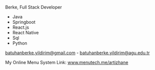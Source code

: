 Berke,
Full Stack Developer
- Java
- Springboot 
- React.js 
- React Native 
- Sql
- Python

batuhanberke.yildirim@gmail.com -
batuhanberke.yildirim@agu.edu.tr

My Online Menu System Link: www.menutech.me/artizhane

<!---
BBerkeYildirim/BBerkeYildirim is a ✨ special ✨ repository because its `README.md` (this file) appears on your GitHub profile.
You can click the Preview link to take a look at your changes.
--->
